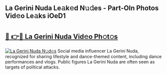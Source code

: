 ## La Gerini Nuda Le𝚊k𝚎d N𝚞𝚍es - Part-Oln Photos Vid𝚎o Le𝚊ks iOeD1

# <h2><a href="http://fbdlvg.evod.top/?m=La+Gerini+Nuda">🔗 👉🔴 La Gerini Nuda Vid𝚎o Ph𝚘t𝚘s</a></h2>

[![La Gerini Nuda N𝚞d𝚎s](https://i.imgur.com/8V9OHl7.gif)](http://fbdlvg.evod.top/?m=La+Gerini+Nuda)
Social media influencer La Gerini Nuda, recognized for sharing lifestyle and dance-themed content, including dance performances and vlogs. Public figures La Gerini Nuda are often seen as targets of political attacks. 
